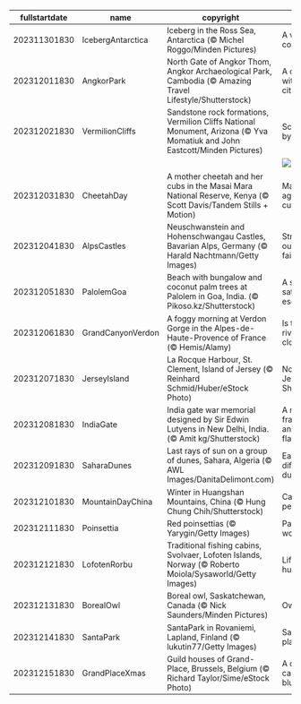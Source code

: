 |fullstartdate|name|copyright|title|image|
|--|--|--|--|--|
202311301830|IcebergAntarctica|Iceberg in the Ross Sea, Antarctica (© Michel Roggo/Minden Pictures)|A very cool place|![](/en-IN/2023/12/202311301830IcebergAntarctica.jpg)|
202312011830|AngkorPark|North Gate of Angkor Thom, Angkor Archaeological Park, Cambodia (© Amazing Travel Lifestyle/Shutterstock)|A city within a city|![](/en-IN/2023/12/202312011830AngkorPark.jpg)|
202312021830|VermilionCliffs|Sandstone rock formations, Vermilion Cliffs National Monument, Arizona (© Yva Momatiuk and John Eastcott/Minden Pictures)|Sculpted by time|![](/en-IN/2023/12/202312021830VermilionCliffs.jpg)|
||||![](/en-IN/2023/12/.jpg)|
202312031830|CheetahDay|A mother cheetah and her cubs in the Masai Mara National Reserve, Kenya (© Scott Davis/Tandem Stills + Motion)|Masters of agility and cuteness|![](/en-IN/2023/12/202312031830CheetahDay.jpg)|
202312041830|AlpsCastles|Neuschwanstein and Hohenschwangau Castles, Bavarian Alps, Germany (© Harald Nachtmann/Getty Images)|Straight out of a fairytale|![](/en-IN/2023/12/202312041830AlpsCastles.jpg)|
202312051830|PalolemGoa|Beach with bungalow and coconut palm trees at Palolem in Goa, India. (© Pikoso.kz/Shutterstock)|A sand-sational escapade|![](/en-IN/2023/12/202312051830PalolemGoa.jpg)|
202312061830|GrandCanyonVerdon|A foggy morning at Verdon Gorge in the Alpes-de-Haute-Provence of France (© Hemis/Alamy)|Is this a river of clouds?|![](/en-IN/2023/12/202312061830GrandCanyonVerdon.jpg)|
202312071830|JerseyIsland|La Rocque Harbour, St. Clement, Island of Jersey (© Reinhard Schmid/Huber/eStock Photo)|Not that Jersey Shore|![](/en-IN/2023/12/202312071830JerseyIsland.jpg)|
202312081830|IndiaGate|India gate war memorial designed by Sir Edwin Lutyens in New Delhi, India. (© Amit kg/Shutterstock)|A majestic frame for an eternal flame|![](/en-IN/2023/12/202312081830IndiaGate.jpg)|
202312091830|SaharaDunes|Last rays of sun on a group of dunes, Sahara, Algeria (© AWL Images/DanitaDelimont.com)|Each day a different dune|![](/en-IN/2023/12/202312091830SaharaDunes.jpg)|
202312101830|MountainDayChina|Winter in Huangshan Mountains, China (© Hung Chung Chih/Shutterstock)|Care for a peak?|![](/en-IN/2023/12/202312101830MountainDayChina.jpg)|
202312111830|Poinsettia|Red poinsettias (© Yarygin/Getty Images)|Paint your world red|![](/en-IN/2023/12/202312111830Poinsettia.jpg)|
202312121830|LofotenRorbu|Traditional fishing cabins, Svolvaer, Lofoten Islands, Norway (© Roberto Moiola/Sysaworld/Getty Images)|Life in a hut-shell|![](/en-IN/2023/12/202312121830LofotenRorbu.jpg)|
202312131830|BorealOwl|Boreal owl, Saskatchewan, Canada (© Nick Saunders/Minden Pictures)|Owl in one|![](/en-IN/2023/12/202312131830BorealOwl.jpg)|
202312141830|SantaPark|SantaPark in Rovaniemi, Lapland, Finland (© lukutin77/Getty Images)|Santa's playground|![](/en-IN/2023/12/202312141830SantaPark.jpg)|
202312151830|GrandPlaceXmas|Guild houses of Grand-Place, Brussels, Belgium (© Richard Taylor/Sime/eStock Photo)|A cheerful case of the blues|![](/en-IN/2023/12/202312151830GrandPlaceXmas.jpg)|
